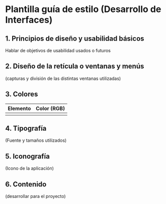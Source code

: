 # Plantilla guía de estilo (Desarrollo de Interfaces)

## 1. Principios de diseño y usabilidad básicos 

Hablar de objetivos de usabilidad usados o futuros

## 2. Diseño de la retícula o ventanas y menús 

(capturas y división de las distintas ventanas utilizadas)

## 3. Colores 

| Elemento  | Color (RGB) |
|-----------|-------------|
|           |             |

## 4.	Tipografía 

(Fuente y tamaños utilizados)

## 5. Iconografía 

(Icono de la aplicación)

## 6. Contenido

(desarrollar para el proyecto)
